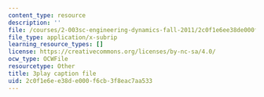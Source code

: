 ```yaml
---
content_type: resource
description: ''
file: /courses/2-003sc-engineering-dynamics-fall-2011/2c0f1e6ee38de000f6cb3f8eac7aa533_PZ1zxBO1kO8.srt
file_type: application/x-subrip
learning_resource_types: []
license: https://creativecommons.org/licenses/by-nc-sa/4.0/
ocw_type: OCWFile
resourcetype: Other
title: 3play caption file
uid: 2c0f1e6e-e38d-e000-f6cb-3f8eac7aa533
---
```

